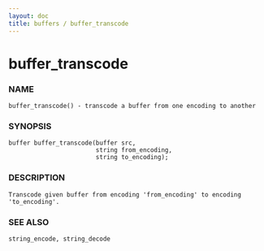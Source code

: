 ```yaml
---
layout: doc
title: buffers / buffer_transcode
---
```

# buffer_transcode

### NAME

    buffer_transcode() - transcode a buffer from one encoding to another

### SYNOPSIS

    buffer buffer_transcode(buffer src,
                            string from_encoding,
                            string to_encoding);

### DESCRIPTION

    Transcode given buffer from encoding 'from_encoding' to encoding
    'to_encoding'.

### SEE ALSO

    string_encode, string_decode
